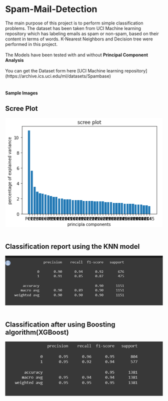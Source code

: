 <h1>
Spam-Mail-Detection
</h1>
The main purpose of this project is to perform simple classification problems. The dataset has been taken from UCI Machine learning repository which has labeling emails as spam or non-spam, based on their content in terms of words. K-Nearest Neighbors and Decision tree were performed in this project.
<br>
<br>
The Models have been tested with and without <b>Principal Component Analysis</b>
<br><br>
You can get the Dataset form here [UCI Machine learning repository](https://archive.ics.uci.edu/ml/datasets/Spambase)
<br>
<br>
<h4>Sample Images</h4>
<h2>Scree Plot</h2>
<img src="Screenshot (472).png">
<br>
<br>
<h2>Classification report using the KNN model</h2>
<img src="Screenshot (475).png">
<br>
<br>
<h2>Classification after using Boosting algorithm(XGBoost)</h2>
<img src="Screenshot (467).png">


